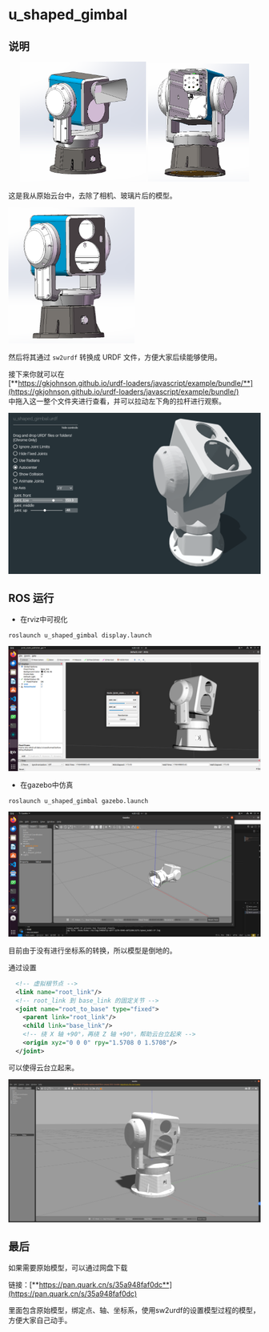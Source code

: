 # u_shaped_gimbal
## 说明
<p align="center">
  <img src="img/origin1.png" width="50%">
  <img src="img/origin2.png" width="40%">
</p>

这是我从原始云台中，去除了相机、玻璃片后的模型。

<img src="img/change.png" width="50%" />

然后将其通过 `sw2urdf` 转换成 URDF 文件，方便大家后续能够使用。

接下来你就可以在  
[**https://gkjohnson.github.io/urdf-loaders/javascript/example/bundle/**](https://gkjohnson.github.io/urdf-loaders/javascript/example/bundle/)  
中拖入这一整个文件夹进行查看，并可以拉动左下角的拉杆进行观察。

![alt text](img/show_urdf.png)

## ROS 运行

- 在rviz中可视化
```shell
roslaunch u_shaped_gimbal display.launch
```
![alt text](img/show_rviz.png)

- 在gazebo中仿真

```shell
roslaunch u_shaped_gimbal gazebo.launch
```

![alt text](img/show_gazebo.png)

目前由于没有进行坐标系的转换，所以模型是倒地的。

通过设置
```xml
  <!-- 虚拟根节点 -->
  <link name="root_link"/>
  <!-- root_link 到 base_link 的固定关节 -->
  <joint name="root_to_base" type="fixed">
    <parent link="root_link"/>
    <child link="base_link"/>
    <!-- 绕 X 轴 +90°，再绕 Z 轴 +90°，帮助云台立起来 -->
    <origin xyz="0 0 0" rpy="1.5708 0 1.5708"/>
  </joint>
```
可以使得云台立起来。

![alt text](img/gazebo_stand.png)
## 最后
如果需要原始模型，可以通过网盘下载

链接：[**https://pan.quark.cn/s/35a948faf0dc**](https://pan.quark.cn/s/35a948faf0dc)

里面包含原始模型，绑定点、轴、坐标系，使用sw2urdf的设置模型过程的模型，方便大家自己动手。